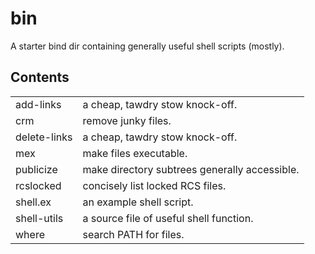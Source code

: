 # bin

A starter bind dir containing generally useful shell scripts (mostly).

## Contents

<table>
<tr><td>add-links</td><td>a cheap, tawdry stow knock-off.</td></tr>
<tr><td>crm</td><td>remove junky files.</td></tr>
<tr><td>delete-links</td><td>a cheap, tawdry stow knock-off.</td></tr>
<tr><td>mex </td><td>make files executable.</td></tr>
<tr><td>publicize</td><td>make directory subtrees generally accessible.</td></tr>
<tr><td>rcslocked</td><td>concisely list locked RCS files.</td></tr>
<tr><td>shell.ex</td><td>an example shell script.</td></tr>
<tr><td>shell-utils</td><td>a source file of useful shell function.</td></tr>
<tr><td>where</td><td>search PATH for files.</td></tr>
</table>
